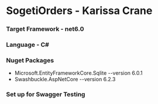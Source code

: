 # SogetiOrders - Karissa Crane

### Target Framework - net6.0
### Language - C#

### Nuget Packages
* Microsoft.EntityFrameworkCore.Sqlite --version 6.0.1
* Swashbuckle.AspNetCore --version 6.2.3

### Set up for Swagger Testing



